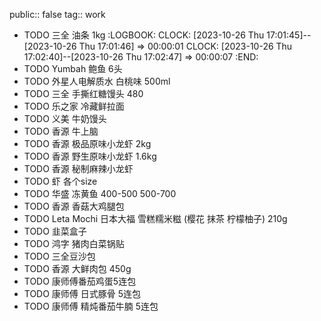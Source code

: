 public:: false
tag:: work

- TODO 三全 油条 1kg
  :LOGBOOK:
  CLOCK: [2023-10-26 Thu 17:01:45]--[2023-10-26 Thu 17:01:46] =>  00:00:01
  CLOCK: [2023-10-26 Thu 17:02:40]--[2023-10-26 Thu 17:02:47] =>  00:00:07
  :END:
- TODO Yumbah 鲍鱼 6头
- TODO 外星人电解质水 白桃味 500ml
- TODO 三全 手撕红糖馒头 480
- TODO 乐之家 冷藏鲜拉面
- TODO 义美 牛奶馒头
- TODO 香源 牛上脑
- TODO 香源 极品原味小龙虾 2kg
- TODO 香源 野生原味小龙虾 1.6kg
- TODO 香源 秘制麻辣小龙虾
- TODO 虾 各个size
- TODO 华盛 冻黄鱼 400-500 500-700
- TODO 香源 香菇大鸡腿包
- TODO Leta Mochi 日本大福 雪糕糯米糍 (樱花 抹茶 柠檬柚子) 210g
- TODO 韭菜盒子
- TODO 鸿字 猪肉白菜锅贴
- TODO 三全豆沙包
- TODO 香源 大鲜肉包 450g
- TODO 康师傅番茄鸡蛋5连包
- TODO 康师傅 日式豚骨 5连包
- TODO 康师傅 精炖番茄牛腩 5连包